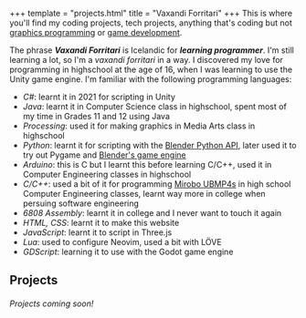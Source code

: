 +++
template = "projects.html"
title = "Vaxandi Forritari"
+++
This is where you'll find my coding projects, tech projects, anything that's coding but not <a id="aspiring_graphics_programmer" href="/projects/aspiring_graphics_programmer/">graphics programming</a> or <a id="wannabe_game_developer" href="/projects/wannabe_game_developer/">game development</a>.

The phrase ***Vaxandi Forritari*** is Icelandic for ***learning programmer***. I'm still learning a lot, so I'm a *vaxandi forritari* in a way. I discovered my love for programming in highschool at the age of 16, when I was learning to use the Unity game engine. I'm familiar with the following programming languages:
- *C#*: learnt it in 2021 for scripting in Unity
- *Java*: learnt it in Computer Science class in highschool, spent most of my time in Grades 11 and 12 using Java
- *Processing*: used it for making graphics in Media Arts class in highschool
- *Python*: learnt it for scripting with the [Blender Python API](https://docs.blender.org/api/current/index.html), later used it to try out Pygame and [Blender's game engine](https://upbge.org/#/)
- *Arduino*: this is C but I learnt this before learning C/C++, used it in Computer Engineering classes in highschool
- *C/C++*: used a bit of it for programming [Mirobo UBMP4s](https://mirobo.tech/ubmp4) in high school Computer Engineering classes, learnt way more in college when persuing software engineering
- *6808 Assembly*: learnt it in college and I never want to touch it again
- *HTML, CSS*: learnt it to make this website
- *JavaScript*: learnt it to script in Three.js
- *Lua*: used to configure Neovim, used a bit with LÖVE
- *GDScript*: learning it to use with the Godot game engine
 ## Projects
###### Projects coming soon!  

